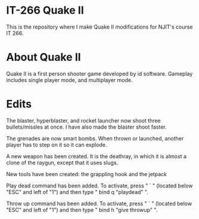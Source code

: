 IT-266 Quake II
===============
This is the repository where I make Quake II modifications for NJIT's course IT 266.

About Quake II
==============
Quake II is a first person shooter game developed by id software. Gameplay includes single player mode, and multiplayer mode.

Edits
=====
The blaster, hyperblaster, and rocket launcher now shoot three bullets/missles at once. I have also made the blaster shoot faster.

The grenades are now smart bombs. When thrown or launched, another player has to step on it so it can explode.

A new weapon has been created. It is the deathray, in which it is almost a clone of the raygun, except that it uses slugs.

New tools have been created: the grappling hook and the jetpack

Play dead command has been added. To activate, press " ` " (located below "ESC" and left of "1") and then type " bind q "playdead" ".

Throw up command has been added. To activate, press " ` " (located below "ESC" and left of "1") and then type " bind h "give throwup" ".
